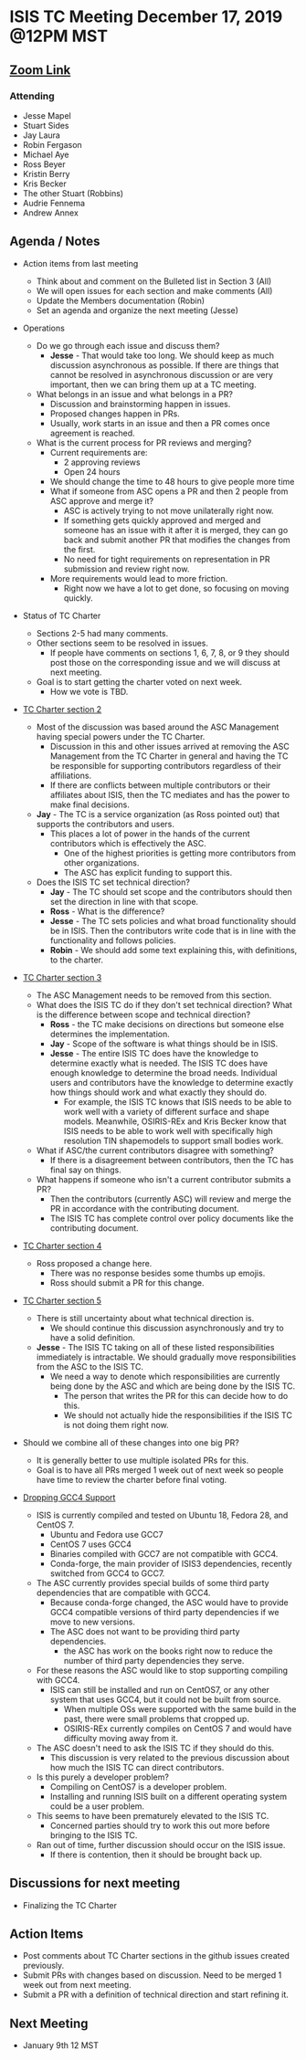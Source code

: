 # ISIS TC Meeting December 17, 2019 @12PM MST

## [Zoom Link](https://zoom.us/j/655749457)

### Attending
 - Jesse Mapel
 - Stuart Sides
 - Jay Laura
 - Robin Fergason
 - Michael Aye
 - Ross Beyer
 - Kristin Berry
 - Kris Becker
 - The other Stuart (Robbins)
 - Audrie Fennema
 - Andrew Annex


## Agenda / Notes
  - Action items from last meeting
    - Think about and comment on the Bulleted list in Section 3 (All)
    - We will open issues for each section and make comments (All)
    - Update the Members documentation (Robin)
    - Set an agenda and organize the next meeting (Jesse)

  - Operations
    - Do we go through each issue and discuss them?
      - **Jesse** - That would take too long. We should keep as much discussion asynchronous as possible. If there are things that cannot be resolved in asynchronous discussion or are very important, then we can bring them up at a TC meeting.
    - What belongs in an issue and what belongs in a PR?
      - Discussion and brainstorming happen in issues.
      - Proposed changes happen in PRs.
      - Usually, work starts in an issue and then a PR comes once agreement is reached.
    - What is the current process for PR reviews and merging?
      - Current requirements are:
        - 2 approving reviews
        - Open 24 hours
      - We should change the time to 48 hours to give people more time
      - What if someone from ASC opens a PR and then 2 people from ASC approve and merge it?
        - ASC is actively trying to not move unilaterally right now.
        - If something gets quickly approved and merged and someone has an issue with it after it is merged, they can go back and submit another PR that modifies the changes from the first.
        - No need for tight requirements on representation in PR submission and review right now.
      - More requirements would lead to more friction.
        - Right now we have a lot to get done, so focusing on moving quickly.

  - Status of TC Charter
    - Sections 2-5 had many comments.
    - Other sections seem to be resolved in issues.
      - If people have comments on sections 1, 6, 7, 8, or 9 they should post those on the corresponding issue and we will discuss at next meeting.
    - Goal is to start getting the charter voted on next week.
      - How we vote is TBD.

  - [TC Charter section 2](https://github.com/USGS-Astrogeology/ISIS_TC/issues/61)
    - Most of the discussion was based around the ASC Management having special powers under the TC Charter.
      - Discussion in this and other issues arrived at removing the ASC Management from the TC Charter in general and having the TC be responsible for supporting contributors regardless of their affiliations.
      - If there are conflicts between multiple contributors or their affiliates about ISIS, then the TC mediates and has the power to make final decisions.
    - **Jay** - The TC is a service organization (as Ross pointed out) that supports the contributors and users.
      - This places a lot of power in the hands of the current contributors which is effectively the ASC.
        - One of the highest priorities is getting more contributors from other organizations.
        - The ASC has explicit funding to support this.
    - Does the ISIS TC set technical direction?
      - **Jay** - The TC should set scope and the contributors should then set the direction in line with that scope.
      - **Ross** - What is the difference?
      - **Jesse** - The TC sets policies and what broad functionality should be in ISIS. Then the contributors write code that is in line with the functionality and follows policies.
      - **Robin** - We should add some text explaining this, with definitions, to the charter.

  - [TC Charter section 3](https://github.com/USGS-Astrogeology/ISIS_TC/issues/62)
    - The ASC Management needs to be removed from this section.
    - What does the ISIS TC do if they don't set technical direction? What is the difference between scope and technical direction?
      - **Ross** - the TC make decisions on directions but someone else determines the implementation.
      - **Jay** - Scope of the software is what things should be in ISIS.
      - **Jesse** - The entire ISIS TC does have the knowledge to determine exactly what is needed. The ISIS TC does have enough knowledge to determine the broad needs. Individual users and contributors have the knowledge to determine exactly how things should work and what exactly they should do.
        - For example, the ISIS TC knows that ISIS needs to be able to work well with a variety of different surface and shape models. Meanwhile, OSIRIS-REx and Kris Becker know that ISIS needs to be able to work well with specifically high resolution TIN shapemodels to support small bodies work.
    - What if ASC/the current contributors disagree with something?
      - If there is a disagreement between contributors, then the TC has final say on things.
    - What happens if someone who isn't a current contributor submits a PR?
      - Then the contributors (currently ASC) will review and merge the PR in accordance with the contributing document.
      - The ISIS TC has complete control over policy documents like the contributing document.

  - [TC Charter section 4](https://github.com/USGS-Astrogeology/ISIS_TC/issues/63)
    - Ross proposed a change here.
        - There was no response besides some thumbs up emojis.
        - Ross should submit a PR for this change.

  - [TC Charter section 5](https://github.com/USGS-Astrogeology/ISIS_TC/issues/64)
    - There is still uncertainty about what technical direction is.
      - We should continue this discussion asynchronously and try to have a solid definition.
    - **Jesse** - The ISIS TC taking on all of these listed responsibilities immediately is intractable. We should gradually move responsibilities from the ASC to the ISIS TC.
      - We need a way to denote which responsibilities are currently being done by the ASC and which are being done by the ISIS TC.
        - The person that writes the PR for this can decide how to do this.
        - We should not actually hide the responsibilities if the ISIS TC is not doing them right now.
  - Should we combine all of these changes into one big PR?
    - It is generally better to use multiple isolated PRs for this.
    - Goal is to have all PRs merged 1 week out of next week so people have time to review the charter before final voting.

  - [Dropping GCC4 Support](https://github.com/USGS-Astrogeology/ISIS3/issues/3566)
    - ISIS is currently compiled and tested on Ubuntu 18, Fedora 28, and CentOS 7.
      - Ubuntu and Fedora use GCC7
      - CentOS 7 uses GCC4
      - Binaries compiled with GCC7 are not compatible with GCC4.
      - Conda-forge, the main provider of ISIS3 dependencies, recently switched from GCC4 to GCC7.
    - The ASC currently provides special builds of some third party dependencies that are compatible with GCC4.
      - Because conda-forge changed, the ASC would have to provide GCC4 compatible versions of third party dependencies if we move to new versions.
      - The ASC does not want to be providing third party dependencies.
        - the ASC has work on the books right now to reduce the number of third party dependencies they serve.
    - For these reasons the ASC would like to stop supporting compiling with GCC4.
      - ISIS can still be installed and run on CentOS7, or any other system that uses GCC4, but it could not be built from source.
        - When multiple OSs were supported with the same build in the past, there were small problems that cropped up.
        - OSIRIS-REx currently compiles on CentOS 7 and would have difficulty moving away from it.
    - The ASC doesn't need to ask the ISIS TC if they should do this.
      - This discussion is very related to the previous discussion about how much the ISIS TC can direct contributors.
    - Is this purely a developer problem?
      - Compiling on CentOS7 is a developer problem.
      - Installing and running ISIS built on a different operating system could be a user problem.
    - This seems to have been prematurely elevated to the ISIS TC.
      - Concerned parties should try to work this out more before bringing to the ISIS TC.
    - Ran out of time, further discussion should occur on the ISIS issue.
      - If there is contention, then it should be brought back up.

## Discussions for next meeting
  - Finalizing the TC Charter

## Action Items
  - Post comments about TC Charter sections in the github issues created previously.
  - Submit PRs with changes based on discussion. Need to be merged 1 week out from next meeting.
  - Submit a PR with a definition of technical direction and start refining it.

## Next Meeting
  - January 9th 12 MST
